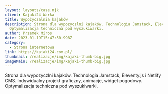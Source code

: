 ```yaml
---
layout: layouts/case.njk
client: Kajaki24 Warka
title: Wypożyczalnia kajaków
description: Strona dla wypozyczlni kajaków. Technologia Jamstack, Eleventy.js i Netlify CMS. Indywidualny projekt graficzny, animacje, widget pogodowy.
  Optymalizacja techniczna pod wyszukiwarki.
author: Przemek Miros
date: 2023-01-19T15:47:50.998Z
category:
  - Strona internetowa
link: https://kajaki24.com.pl/
thumbnail: /realizacje/img/kajaki-thumb-big.jpg
imageMain: /realizacje/img/kajaki-thumb-big.jpg
---
```

Strona dla wypozyczlni kajaków. Technologia Jamstack, Eleventy.js i Netlify CMS. Indywidualny projekt graficzny, animacje, widget pogodowy. Optymalizacja techniczna pod wyszukiwarki.